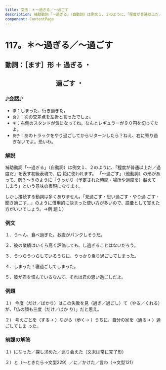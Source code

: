 ```yaml
---
title: 文法：＊～過ぎる／～過ごす
description: 補助動詞「～過ぎる」（自動詞）は例文１、２のように、「程度が普通以上だ／過度だ」を表す初級表現で、広 範に使われます。 「～過ごす」（他動詞）の形があって、例３～５のように「うっかり（予定された時間・場所や適度を）越えて しまう」という意味の表現になります。
component: ContentPage
---
```



# 117。＊～過ぎる／～過ごす
## 動詞：［ます］形 ＋ 過ぎる ・
## &nbsp;&nbsp;&nbsp;&nbsp;&nbsp;&nbsp;&nbsp;&nbsp;&nbsp;&nbsp;&nbsp;&nbsp;&nbsp;&nbsp;&nbsp;&nbsp;&nbsp;&nbsp;&nbsp;&nbsp;&nbsp;&nbsp;&nbsp;&nbsp;&nbsp;&nbsp;&nbsp;&nbsp;&nbsp;&nbsp;&nbsp;&nbsp;&nbsp;過ごす ・
### ♪会話♪
- `李`：しまった、行き過ぎた。
- `良子`：次の交差点を左折と言ったでしょ。
- `李`：右側のスタンドが気になってね。なんとレギュラーが９０円を切ってたよ。
- `良子`：あのトラックをやり過ごしてからＵターンしたら？ねえ、右に寄り過ぎないでよ。恐いわ。

### 解説
補助動詞「～過ぎる」（自動詞）は例文１、２のように、「程度が普通以上だ／過度だ」を表す初級表現で、広 範に使われます。 「～過ごす」（他動詞）の形があって、例３～５のように「うっかり（予定された時間・場所や適度を）越えて しまう」という意味の表現になります。

しかし接続する動詞は多くありません。「見過ごす・思い過ごす・やり過 ごす・聞き過ごす…」のように慣用的に決まった使い方が多いので、語彙として覚えた方がいいでしょう。→例
題１）

### 例文
１．う～ん、食べ過ぎた。お腹がパンクしそうだ。

２．彼の業績はいくら高く評価しても、し過ぎることはないだろう。

３．うつらうつらしているうちに、うっかり乗り過ごしてしまった。

４．しまった！寝過ごしてしまった。

５．彼が君を恨んでいるなんて、それは君の思い過ごしだよ。
### 例題
１） 今度（だけ／ばかり）はこの失敗を見（過ぎ／過ごし）て（やる／くれる）が、「仏の顔も三度（だけ／ばか り）」だと思え。

２） 考えごとを（する→ ）ながら（歩く→ ）うちに、自分の家を（通る→ ）過ごしてしま った。
### 前課の解答
１）になった／探し求めた／巡り会えた（文末は常に完了形）

２）と（～ときたら→文型229）／に／かけた／言わ（→文型121）
